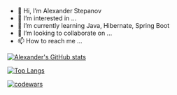 - 👋 Hi, I’m Alexander Stepanov
- 👀 I’m interested in ...
- 🌱 I’m currently learning Java, Hibernate, Spring Boot
- 💞️ I’m looking to collaborate on ...
- 📫 How to reach me ...

[![Alexander's GitHub stats](https://github-readme-stats.vercel.app/api?username=AlexanderStepanov05)](https://github.com/AlexanderStepanov05/github-readme-stats)

[![Top Langs](https://github-readme-stats.vercel.app/api/top-langs/?username=AlexanderStepanov05&layout=compact)](https://github.com/AlexanderStepanov05/github-readme-stats)

[![codewars](https://www.codewars.com/users/AlexanderStepanov05/badges/large)](https://www.codewars.com/users/AlexanderStepanov05)
<!---
AlexanderStepanov05/AlexanderStepanov05 is a ✨ special ✨ repository because its `README.md` (this file) appears on your GitHub profile.
You can click the Preview link to take a look at your changes.
--->

